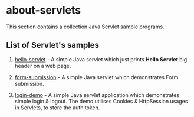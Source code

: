# about-servlets

This section contains a collection Java Servlet sample programs. 

## List of Servlet's samples

  1. [hello-servlet](https://github.com/WendySanarwanto/learn-java/tree/master/about-servlets/hello-servlet) - A simple Java servlet which just prints __Hello Servlet__ big header on a web page.
  
  2. [form-submission](https://github.com/WendySanarwanto/learn-java/tree/master/about-servlets/form-submission) - A simple Java servlet which demonstrates Form submission.

  3. [login-demo](https://github.com/WendySanarwanto/learn-java/tree/master/about-servlets/login-demo) - A simple Java servlet application which demonstrates simple login & logout. The demo utilises Cookies & HttpSession usages in Servlets, to store the auth token.
  